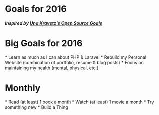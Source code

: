 <h1>Goals for 2016</h1>

<h4><i>Inspired by <a href="https://github.com/una/personal-goals">Una Kravetz's Open Source Goals</a></i></h4>

<h1>Big Goals for 2016</h1>
* Learn as much as I can about PHP & Laravel
* Rebuild my Personal Website (combination of portfolio, resume & blog posts)
* Focus on maintaining my health (mental, physical, etc.)

<h1>Monthly</h1>
* Read (at least) 1 book a month
* Watch (at least) 1 movie a month
* Try something new
* Build a Thing
